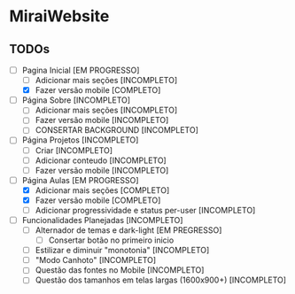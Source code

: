# MiraiWebsite

## TODOs

- [ ] Pagina Inicial \[EM PROGRESSO\]
  - [ ] Adicionar mais seções \[INCOMPLETO\]
  - [x] Fazer versão mobile \[COMPLETO\]
- [ ] Página Sobre \[INCOMPLETO\]
  - [ ] Adicionar mais seções \[INCOMPLETO\]
  - [ ] Fazer versão mobile \[INCOMPLETO\]
  - [ ] CONSERTAR BACKGROUND \[INCOMPLETO\]
- [ ] Página Projetos \[INCOMPLETO\]
  - [ ] Criar \[INCOMPLETO\]
  - [ ] Adicionar conteudo \[INCOMPLETO\]
  - [ ] Fazer versão mobile \[INCOMPLETO\]
- [ ] Página Aulas \[EM PROGRESSO\]
  - [x] Adicionar mais seções \[COMPLETO\]
  - [x] Fazer versão mobile \[COMPLETO\]
  - [ ] Adicionar progressividade e status per-user \[INCOMPLETO\]
- [ ] Funcionalidades Planejadas \[INCOMPLETO\]
  - [ ] Alternador de temas e dark-light \[EM PREGRESSO\]
    - [ ] Consertar botão no primeiro inicio
  - [ ] Estilizar e diminuir "monotonia" \[INCOMPLETO\]
  - [ ] "Modo Canhoto" \[INCOMPLETO\]
  - [ ] Questão das fontes no Mobile \[INCOMPLETO\]
  - [ ] Questão dos tamanhos em telas largas (1600x900+) \[INCOMPLETO\]
